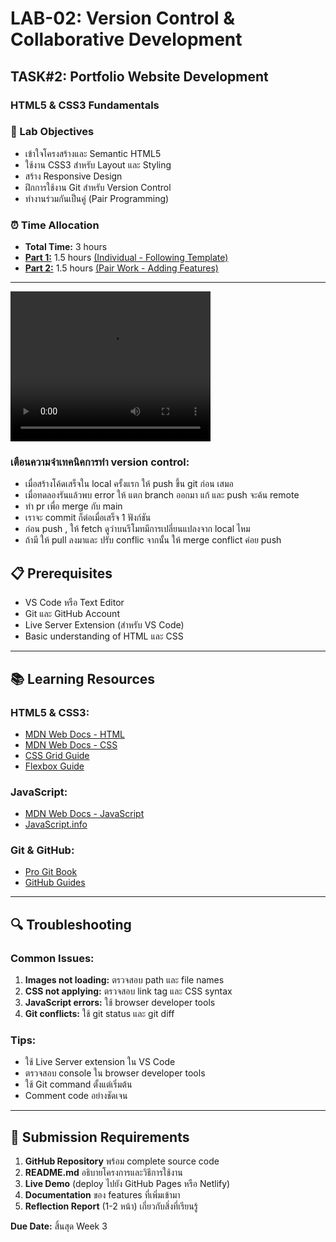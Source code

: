 # LAB-02: Version Control & Collaborative Development

## TASK#2: Portfolio Website Development

### HTML5 & CSS3 Fundamentals

### 🎯 Lab Objectives
- เข้าใจโครงสร้างและ Semantic HTML5
- ใช้งาน CSS3 สำหรับ Layout และ Styling
- สร้าง Responsive Design
- ฝึกการใช้งาน Git สำหรับ Version Control
- ทำงานร่วมกันเป็นคู่ (Pair Programming)

### ⏰ Time Allocation
- **Total Time:** 3 hours
- **[Part 1:](part1)** 1.5 hours [(Individual - Following Template)](part1)
- **[Part 2:](part2)** 1.5 hours [(Pair Work - Adding Features)](part2)

---

<video src="https://raw.githubusercontent.com/se-rmutl/engse203-lab/main/TASK2_html-css-js-fundamentals/Portfolio_Website_Workshop_Video.mp4" width="320" height="240" controls></video>

### **เตือนความจำเทคนิคการทำ version control:**
- เมื่อสร้างโค้ดเสร็จใน local ครั้งแรก ให้ push ขึ้น git ก่อน เสมอ
- เมื่อทดลองรันแล้วพบ error ให้ แตก branch ออกมา แก้ และ push จะค้น remote
- ทำ pr เพื่อ merge กับ main 
- เราจะ commit ก็ต่อเมื่อเสร็จ 1 ฟังก์ชัน
- ก่อน push , ให้ fetch ดูว่าบนรีโมทมีการเปลี่ยนแปลงจาก local ไหม
- ถ้ามี ให้ pull ลงมาและ ปรับ conflic จากนั้น ให้ merge conflict ค่อย push
  
## 📋 Prerequisites
- VS Code หรือ Text Editor
- Git และ GitHub Account
- Live Server Extension (สำหรับ VS Code)
- Basic understanding of HTML และ CSS

---

## 📚 Learning Resources

### **HTML5 & CSS3:**
- [MDN Web Docs - HTML](https://developer.mozilla.org/en-US/docs/Web/HTML)
- [MDN Web Docs - CSS](https://developer.mozilla.org/en-US/docs/Web/CSS)
- [CSS Grid Guide](https://css-tricks.com/snippets/css/complete-guide-grid/)
- [Flexbox Guide](https://css-tricks.com/snippets/css/a-guide-to-flexbox/)

### **JavaScript:**
- [MDN Web Docs - JavaScript](https://developer.mozilla.org/en-US/docs/Web/JavaScript)
- [JavaScript.info](https://javascript.info/)

### **Git & GitHub:**
- [Pro Git Book](https://git-scm.com/book)
- [GitHub Guides](https://guides.github.com/)

---

## 🔍 Troubleshooting

### **Common Issues:**
1. **Images not loading:** ตรวจสอบ path และ file names
2. **CSS not applying:** ตรวจสอบ link tag และ CSS syntax
3. **JavaScript errors:** ใช้ browser developer tools
4. **Git conflicts:** ใช้ git status และ git diff

### **Tips:**
- ใช้ Live Server extension ใน VS Code
- ตรวจสอบ console ใน browser developer tools
- ใช้ Git command ตั้งแต่เริ่มต้น
- Comment code อย่างชัดเจน

---

## 📝 Submission Requirements

1. **GitHub Repository** พร้อม complete source code
2. **README.md** อธิบายโครงการและวิธีการใช้งาน
3. **Live Demo** (deploy ไปยัง GitHub Pages หรือ Netlify)
4. **Documentation** ของ features ที่เพิ่มเข้ามา
5. **Reflection Report** (1-2 หน้า) เกี่ยวกับสิ่งที่เรียนรู้

**Due Date:** สิ้นสุด Week 3